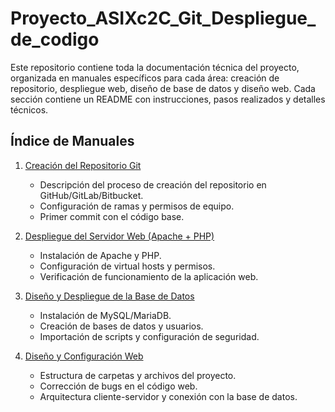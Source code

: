 # Proyecto_ASIXc2C_Git_Despliegue_de_codigo
Este repositorio contiene toda la documentación técnica del proyecto, organizada en manuales específicos para cada área: creación de repositorio, despliegue web, diseño de base de datos y diseño web. Cada sección contiene un README con instrucciones, pasos realizados y detalles técnicos.

## Índice de Manuales

1. [Creación del Repositorio Git](manuales/repositorio/README.md)  
   - Descripción del proceso de creación del repositorio en GitHub/GitLab/Bitbucket.
   - Configuración de ramas y permisos de equipo.
   - Primer commit con el código base.

2. [Despliegue del Servidor Web (Apache + PHP)](manuales/servidor_web/README.md)  
   - Instalación de Apache y PHP.  
   - Configuración de virtual hosts y permisos.  
   - Verificación de funcionamiento de la aplicación web.  

3. [Diseño y Despliegue de la Base de Datos](manuales/bbdd/README.md)  
   - Instalación de MySQL/MariaDB.  
   - Creación de bases de datos y usuarios.  
   - Importación de scripts y configuración de seguridad.  

4. [Diseño y Configuración Web](manuales/diseno_web/README.md)  
   - Estructura de carpetas y archivos del proyecto.  
   - Corrección de bugs en el código web.  
   - Arquitectura cliente-servidor y conexión con la base de datos.
